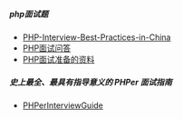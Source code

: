 ##### php面试题

- [PHP-Interview-Best-Practices-in-China](https://github.com/eaglewu/PHP-Interview-Best-Practices-in-China)  
- [PHP面试问答](https://github.com/colinlet/PHP-Interview-QA)  
- [PHP面试准备的资料](https://github.com/xianyunyh/PHP-Interview) 



##### 史上最全、最具有指导意义的 PHPer 面试指南

- [PHPerInterviewGuide](https://github.com/todayqq/PHPerInterviewGuide)
